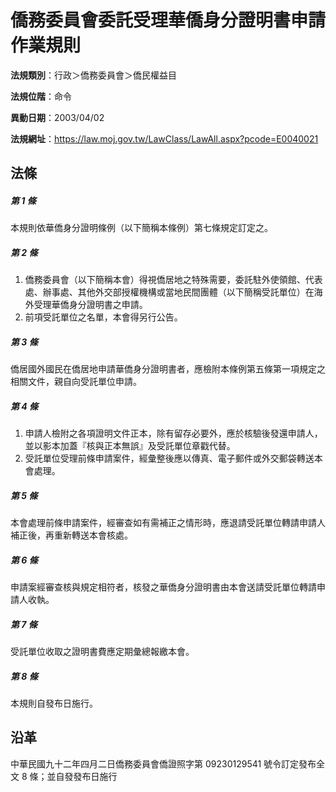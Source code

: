 # 僑務委員會委託受理華僑身分證明書申請作業規則




**法規類別**：行政＞僑務委員會＞僑民權益目

**法規位階**：命令

**異動日期**：2003/04/02  

**法規網址**：https://law.moj.gov.tw/LawClass/LawAll.aspx?pcode=E0040021



## 法條
##### 第 1 條
本規則依華僑身分證明條例（以下簡稱本條例）第七條規定訂定之。

##### 第 2 條
1. 僑務委員會（以下簡稱本會）得視僑居地之特殊需要，委託駐外使領館、代表處、辦事處、其他外交部授權機構或當地民間團體（以下簡稱受託單位）在海外受理華僑身分證明書之申請。                            
1. 前項受託單位之名單，本會得另行公告。

##### 第 3 條
僑居國外國民在僑居地申請華僑身分證明書者，應檢附本條例第五條第一項規定之相關文件，親自向受託單位申請。

##### 第 4 條
1. 申請人檢附之各項證明文件正本，除有留存必要外，應於核驗後發還申請人，並以影本加蓋『核與正本無誤』及受託單位章戳代替。            
1. 受託單位受理前條申請案件，經彙整後應以傳真、電子郵件或外交郵袋轉送本會處理。

##### 第 5 條
本會處理前條申請案件，經審查如有需補正之情形時，應退請受託單位轉請申請人補正後，再重新轉送本會核處。

##### 第 6 條
申請案經審查核與規定相符者，核發之華僑身分證明書由本會送請受託單位轉請申請人收執。

##### 第 7 條
受託單位收取之證明書費應定期彙總報繳本會。

##### 第 8 條
本規則自發布日施行。

## 沿革
中華民國九十二年四月二日僑務委員會僑證照字第 09230129541  號令訂定發布全文 8  條；並自發發布日施行
